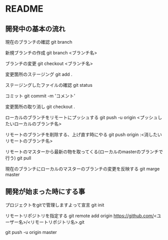 # README

## 開発中の基本の流れ
現在のブランチの確認
git branch

新規ブランチの作成
git branch <ブランチ名>

ブランチの変更
git checkout <ブランチ名>

変更箇所のステージング
git add .

ステージングしたファイルの確認
git status

コミット
git commit -m 'コメント'

変更箇所の取り消し
git checkout .

ローカルのブランチをリモートにプッシュする
git push -u origin <プッシュしたいローカルのブランチ名>

リモートのブランチを削除する、上げ直す時にやる
git push origin :<消したいリモートのブランチ名>

リモートのマスターから最新の物を取ってくる(ローカルのmasterのブランチで行う)
git pull

現在のブランチにローカルのマスターのブランチの変更を反映する
git marge master

## 開発が始まった時にする事

プロジェクトをgitで管理しますよって宣言
git init

リモートリポジトリを指定する
git remote add origin https://github.com/<ユーザー名>/<リモートリポジトリ名>.git

git push -u origin master
